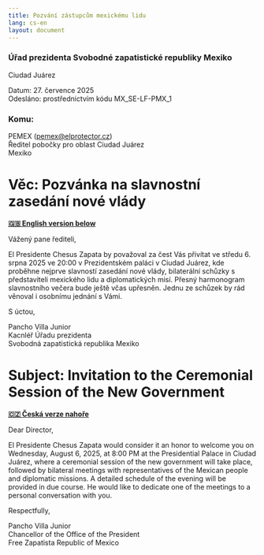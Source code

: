 ```yaml
---
title: Pozvání zástupcům mexickému lidu
lang: cs-en
layout: document
---
```


### Úřad prezidenta Svobodné zapatistické republiky Mexiko

Ciudad Juárez

Datum: 27. července 2025 <br />
Odesláno: prostřednictvím kódu MX_SE-LF-PMX_1

### Komu:

PEMEX (pemex@elprotector.cz)<br />
Ředitel pobočky pro oblast Ciudad Juárez<br />
Mexiko

# Věc: Pozvánka na slavnostní zasedání nové vlády

**[🇬🇧 English version below](#subject-invitation-to-the-ceremonial-session-of-the-new-government)**  

Vážený pane řediteli,

El Presidente Chesus Zapata by považoval za čest Vás přivítat ve středu 6. srpna 2025 ve 20:00 v Prezidentském paláci v Ciudad Juárez, kde proběhne nejprve slavností zasedání nové vlády, bilaterální schůzky s představiteli mexického lidu a diplomatických misí. Přesný harmonogram slavnostního večera bude ještě včas upřesněn.
Jednu ze schůzek by rád věnoval i osobnímu jednání s Vámi.

S úctou,

Pancho Villa Junior <br />
Kacnléř Úřadu prezidenta <br />
Svobodná zapatistická republika Mexiko

# Subject: Invitation to the Ceremonial Session of the New Government

**[🇨🇿 Česká verze nahoře](#věc-pozvánka-na-slavnostní-zasedání-nové-vlády)**  

Dear Director,

El Presidente Chesus Zapata would consider it an honor to welcome you on Wednesday, August 6, 2025, at 8:00 PM at the Presidential Palace in Ciudad Juárez, where a ceremonial session of the new government will take place, followed by bilateral meetings with representatives of the Mexican people and diplomatic missions. A detailed schedule of the evening will be provided in due course.
He would like to dedicate one of the meetings to a personal conversation with you.

Respectfully,

Pancho Villa Junior <br />
Chancellor of the Office of the President <br />
Free Zapatista Republic of Mexico
